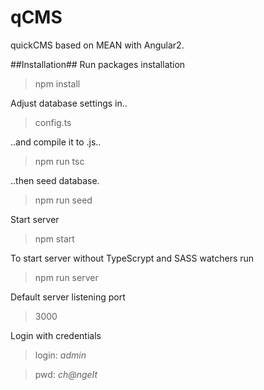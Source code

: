 # qCMS
quickCMS based on MEAN with Angular2.

##Installation##
Run packages installation
>npm install

Adjust database settings in..
>config.ts

..and compile it to .js..
>npm run tsc

..then seed database.
>npm run seed

Start server
>npm start

To start server without TypeScrypt and SASS watchers run
>npm run server

Default server listening port
>3000

Login with credentials
>login: *admin*

>pwd: *ch@ngeIt*